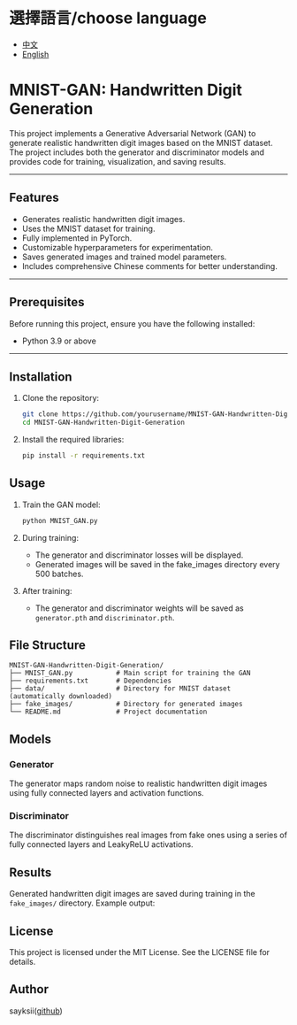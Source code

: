 # 選擇語言/choose language
- [中文](README.zh.md)
- [English](README.en.md)

# MNIST-GAN: Handwritten Digit Generation

This project implements a Generative Adversarial Network (GAN) to generate realistic handwritten digit images based on the MNIST dataset. The project includes both the generator and discriminator models and provides code for training, visualization, and saving results.

---

## Features

- Generates realistic handwritten digit images.
- Uses the MNIST dataset for training.
- Fully implemented in PyTorch.
- Customizable hyperparameters for experimentation.
- Saves generated images and trained model parameters.
- Includes comprehensive Chinese comments for better understanding.

---

## Prerequisites

Before running this project, ensure you have the following installed:

- Python 3.9 or above

---

## Installation

1. Clone the repository:
   ```bash
   git clone https://github.com/yourusername/MNIST-GAN-Handwritten-Digit-Generation.git
   cd MNIST-GAN-Handwritten-Digit-Generation
    ```
2. Install the required libraries:
    ```bash
    pip install -r requirements.txt
    ```
   
## Usage

1. Train the GAN model:
    ```bash
    python MNIST_GAN.py
    ```
2. During training:
   - The generator and discriminator losses will be displayed.
   - Generated images will be saved in the fake_images directory every 500 batches.

3. After training:
   - The generator and discriminator weights will be saved as `generator.pth` and `discriminator.pth`.

## File Structure

```
MNIST-GAN-Handwritten-Digit-Generation/
├── MNIST_GAN.py           # Main script for training the GAN
├── requirements.txt       # Dependencies
├── data/                  # Directory for MNIST dataset (automatically downloaded)
├── fake_images/           # Directory for generated images
└── README.md              # Project documentation
```

## Models

### Generator
The generator maps random noise to realistic handwritten digit images using fully connected layers and activation functions.

### Discriminator
The discriminator distinguishes real images from fake ones using a series of fully connected layers and LeakyReLU activations.

## Results
Generated handwritten digit images are saved during training in the `fake_images/` directory. Example output:

## License
This project is licensed under the MIT License. See the LICENSE file for details.

## Author
sayksii([github](https://github.com/sayksii))